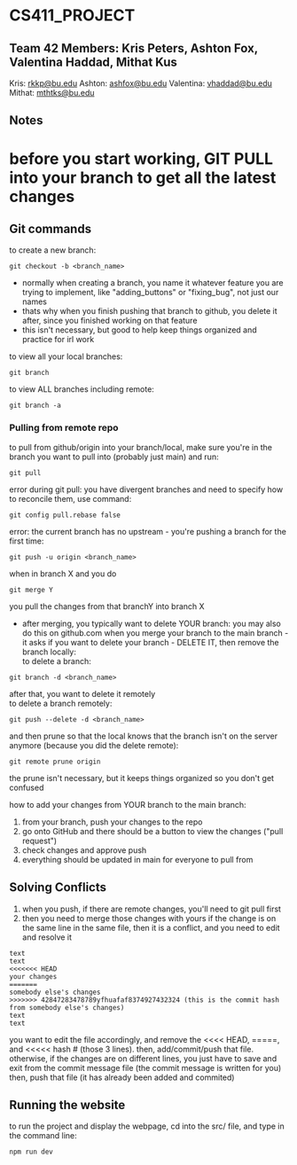 # CS411_PROJECT

## Team 42 Members: Kris Peters, Ashton Fox, Valentina Haddad, Mithat Kus
Kris: rkkp@bu.edu
Ashton: ashfox@bu.edu
Valentina: vhaddad@bu.edu
Mithat: mthtks@bu.edu

## Notes

# before you start working, GIT PULL into your branch to get all the latest changes

## Git commands
to create a new branch:
```
git checkout -b <branch_name>
```
* normally when creating a branch, you name it whatever feature you are trying to implement, like "adding_buttons" or "fixing_bug", not just our names
* thats why when you finish pushing that branch to github, you delete it after, since you finished working on that feature
* this isn't necessary, but good to help keep things organized and practice for irl work  

to view all your local branches:
```
git branch
```
to view ALL branches including remote:
```
git branch -a
```
### Pulling from remote repo
to pull from github/origin into your branch/local, make sure you're in the branch you want to pull into (probably just main) and run:
```
git pull
```
error during git pull: you have divergent branches and need to specify how to reconcile them, use command:
```
git config pull.rebase false
```
error: the current branch has no upstream - you're pushing a branch for the first time:
```
git push -u origin <branch_name>
```
when in branch X and you do
```
git merge Y
```
you pull the changes from that branchY into branch X
* after merging, you typically want to delete YOUR branch:
you may also do this on github.com when you merge your branch to the main branch - it asks if you want to delete your branch - DELETE IT, then remove the branch locally:  
to delete a branch:
```
git branch -d <branch_name>
```
after that, you want to delete it remotely  
to delete a branch remotely:
```
git push --delete -d <branch_name>
```
and then prune so that the local knows that the branch isn't on the server anymore (because you did the delete remote):
```
git remote prune origin
```
the prune isn't necessary, but it keeps things organized so you don't get confused  

how to add your changes from YOUR branch to the main branch:
1. from your branch, push your changes to the repo
2. go onto GitHub and there should be a button to view the changes ("pull request")
3. check changes and approve push
4. everything should be updated in main for everyone to pull from

## Solving Conflicts
1. when you push, if there are remote changes, you'll need to git pull first
2. then you need to merge those changes with yours
if the change is on the same line in the same file, then it is a conflict, and you need to edit and resolve it
```
text
text
<<<<<<< HEAD
your changes
=======
somebody else's changes
>>>>>>> 42847283478789yfhuafaf8374927432324 (this is the commit hash from somebody else's changes)
text
text
```
you want to edit the file accordingly, and remove the <<<< HEAD, =====, and <<<<< hash # (those 3 lines). then, add/commit/push that file. 
otherwise, if the changes are on different lines, you just have to save and exit from the commit message file (the commit message is written for you) then, push that file (it has already been added and commited)

## Running the website

to run the project and display the webpage, cd into the src/ file, and type in the command line:
```
npm run dev
```
